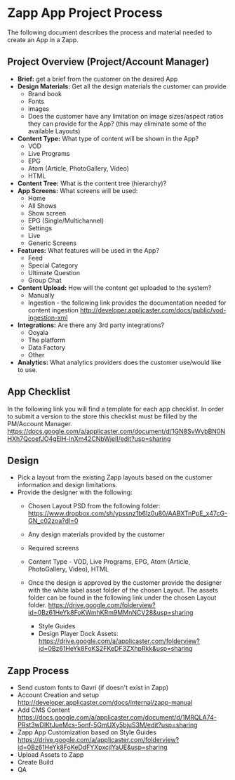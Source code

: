 # Zapp App Project Process

The following document describes the process and material needed to create an App in a Zapp.


## Project Overview (Project/Account Manager)
* **Brief:** get a brief from the customer on the desired App
* **Design Materials:** Get all the design materials the customer can provide
	* Brand book
	* Fonts
	* images
	* Does the customer have any limitation on image sizes/aspect ratios they can provide for the App? (this may eliminate some of the available Layouts)
* **Content Type:** What type of content will be shown in the App?
	* VOD
	* Live Programs
	* EPG
	* Atom (Article, PhotoGallery, Video)
	* HTML
* **Content Tree:** What is the content tree (hierarchy)?
* **App Screens:** What screens will be used:
	* Home
	* All Shows
	* Show screen
	* EPG (Single/Multichannel)
	* Settings
	* Live
	* Generic Screens
* **Features:** What features will be used in the App?
	* Feed
	* Special Category
	* Ultimate Question
	* Group Chat
* **Content Upload:** How will the content get uploaded to the system?
	* Manually
	* Ingestion - the following link provides the documentation needed for content ingestion http://developer.applicaster.com/docs/public/vod-ingestion-xml
* **Integrations:** Are there any 3rd party integrations?
	* Ooyala
	* The platform
	* Data Factory
	* Other
* **Analytics:** What analytics providers does the customer use/would like to use.


## App Checklist
In the following link you will find a template for each app checklist. In order to submit a version to the store this checklist must be filled by the PM/Account Manager.
https://docs.google.com/a/applicaster.com/document/d/1GN8SvWybBN0NHXh7QcoefJO4gElH-lnXm42CNbWjelI/edit?usp=sharing

## Design
* Pick a layout from the existing Zapp layouts based on the customer information and design limitations.
* Provide the designer with the following:
	* Chosen Layout PSD from the following folder:
  https://www.dropbox.com/sh/ypssnz1b6lz0u80/AABXTnPpE_x47cG-GN_c02zoa?dl=0
	* Any design materials provided by the customer
	* Required screens
	* Content Type - VOD, Live Programs, EPG, Atom (Article, PhotoGallery, Video), HTML


  * Once the design is approved by the customer provide the designer with the white label asset folder of the chosen Layout. The assets folder can be found in the following link under the chosen Layout folder.   https://drive.google.com/folderview?id=0Bz61HeYk8FoKWmhKRm9MMnNCV28&usp=sharing
	* Style Guides
	* Design Player Dock Assets:
	https://drive.google.com/a/applicaster.com/folderview?id=0Bz61HeYk8FoKS2FKeDF3ZXhpRkk&usp=sharing


## Zapp Process

* Send custom fonts to Gavri (if doesn't exist in Zapp)
* Account Creation and setup http://developer.applicaster.com/docs/internal/zapp-manual
* Add CMS Content https://docs.google.com/a/applicaster.com/document/d/1MRQLA74-PRst3wDlKtJueMcs-5onf-5GmUXy5bjuS3M/edit?usp=sharing
* Zapp App Customization based on Style Guides https://drive.google.com/a/applicaster.com/folderview?id=0Bz61HeYk8FoKeDdFYXpxcjlYaUE&usp=sharing
* Upload Assets to Zapp
* Create Build
* QA
